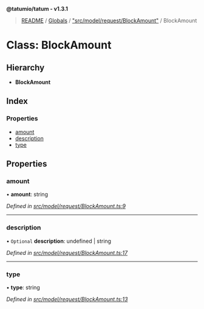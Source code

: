 **@tatumio/tatum - v1.3.1**

> [README](../README.md) / [Globals](../globals.md) / ["src/model/request/BlockAmount"](../modules/_src_model_request_blockamount_.md) / BlockAmount

# Class: BlockAmount

## Hierarchy

* **BlockAmount**

## Index

### Properties

* [amount](_src_model_request_blockamount_.blockamount.md#amount)
* [description](_src_model_request_blockamount_.blockamount.md#description)
* [type](_src_model_request_blockamount_.blockamount.md#type)

## Properties

### amount

•  **amount**: string

*Defined in [src/model/request/BlockAmount.ts:9](https://github.com/tatumio/tatum-js/blob/8f0f126/src/model/request/BlockAmount.ts#L9)*

___

### description

• `Optional` **description**: undefined \| string

*Defined in [src/model/request/BlockAmount.ts:17](https://github.com/tatumio/tatum-js/blob/8f0f126/src/model/request/BlockAmount.ts#L17)*

___

### type

•  **type**: string

*Defined in [src/model/request/BlockAmount.ts:13](https://github.com/tatumio/tatum-js/blob/8f0f126/src/model/request/BlockAmount.ts#L13)*
